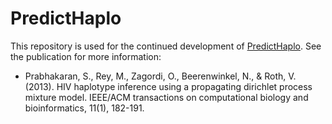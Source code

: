 # PredictHaplo

This repository is used for the continued development of [PredictHaplo](https://bmda.dmi.unibas.ch/software.html).
See the publication for more information:
* Prabhakaran, S., Rey, M., Zagordi, O., Beerenwinkel, N., & Roth, V. (2013). HIV haplotype inference using a propagating dirichlet process mixture model. IEEE/ACM transactions on computational biology and bioinformatics, 11(1), 182-191.
